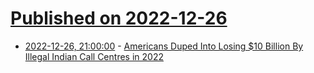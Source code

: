 # [Published on 2022-12-26](index.md)

* [2022-12-26, 21:00:00](https://yro.slashdot.org/story/22/12/26/1839210/americans-duped-into-losing-10-billion-by-illegal-indian-call-centres-in-2022?utm_source=rss1.0mainlinkanon&utm_medium=feed) - [Americans Duped Into Losing $10 Billion By Illegal Indian Call Centres in 2022](https://yro.slashdot.org/story/22/12/26/1839210/americans-duped-into-losing-10-billion-by-illegal-indian-call-centres-in-2022?utm_source=rss1.0mainlinkanon&utm_medium=feed)
